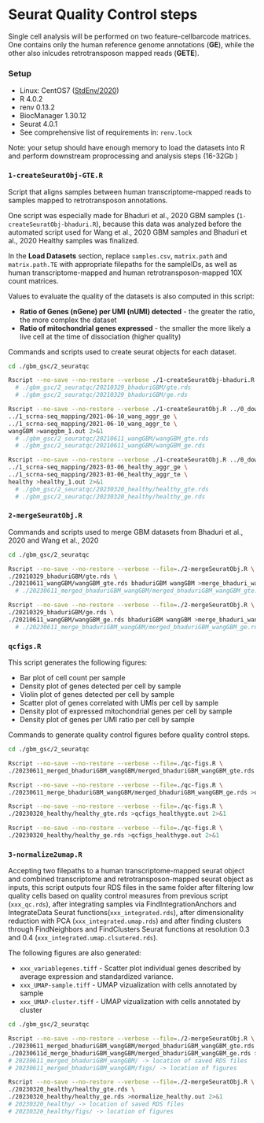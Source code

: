 # Seurat Quality Control steps

Single cell analysis will be performed on two feature-cellbarcode matrices. One contains only the human reference genome annotations (**GE**), while the other also inlcudes retrotransposon mapped reads (**GETE**). 

### Setup

- Linux: CentOS7 ([StdEnv/2020](https://docs.alliancecan.ca/wiki/Standard_software_environments#StdEnv/2020))
- R 4.0.2
- renv 0.13.2
- BiocManager 1.30.12
- Seurat 4.0.1
- See comprehensive list of requirements in: `renv.lock`

Note: your setup should have enough memory to load the datasets into R and perform downstream proprocessing and analysis steps (16-32Gb )

### `1-createSeuratObj-GTE.R`

Script that aligns samples between human transcriptome-mapped reads to samples mapped to retrotransposon annotations.

One script was especially made for Bhaduri et al., 2020 GBM samples (`1-createSeuratObj-bhaduri.R`), because this data was analyzed before the automated script used for Wang et al., 2020 GBM samples and Bhaduri et al., 2020 Healthy samples was finalized.

In the **Load Datasets** section, replace `samples.csv`, `matrix.path` and `matrix.path.TE` with appropriate filepaths for the sampleIDs, as well as human transcriptome-mapped and human retrotransposon-mapped 10X count matrices. 

Values to evaluate the quality of the datasets is also computed in this script: 
- **Ratio of Genes (nGene) per UMI (nUMI) detected** - the greater the ratio, the more complex the dataset
- **Ratio of mitochondrial genes expressed** - the smaller the more likely a live cell at the time of dissociation (higher quality)

Commands and scripts used to create seurat objects for each dataset.

```bash
cd ./gbm_gsc/2_seuratqc

Rscript --no-save --no-restore --verbose ./1-createSeuratObj-bhaduri.R >bhadurigbm_1.out 2>&1 
  # ./gbm_gsc/2_seuratqc/20210329_bhaduriGBM/gte.rds
  # ./gbm_gsc/2_seuratqc/20210329_bhaduriGBM/ge.rds

Rscript --no-save --no-restore --verbose ./1-createSeuratObj.R ../0_downloads/2021-05-28_wang/samples.csv \ 
../1_scrna-seq_mapping/2021-06-10_wang_aggr_ge \
../1_scrna-seq_mapping/2021-06-10_wang_aggr_te \
wangGBM >wanggbm_1.out 2>&1 
  # ./gbm_gsc/2_seuratqc/20210611_wangGBM/wangGBM_gte.rds
  # ./gbm_gsc/2_seuratqc/20210611_wangGBM/wangGBM_ge.rds

Rscript --no-save --no-restore --verbose ./1-createSeuratObj.R ../0_downloads/2023-03-06_bhaduri_healthy/samples.csv \ 
../1_scrna-seq_mapping/2023-03-06_healthy_aggr_ge \
../1_scrna-seq_mapping/2023-03-06_healthy_aggr_te \
healthy >healthy_1.out 2>&1 
  # ./gbm_gsc/2_seuratqc/20230320_healthy/healthy_gte.rds
  # ./gbm_gsc/2_seuratqc/20230320_healthy/healthy_ge.rds
```
### `2-mergeSeuratObj.R`

Commands and scripts used to merge GBM datasets from Bhaduri et al., 2020 and Wang et al., 2020

```bash
cd ./gbm_gsc/2_seuratqc

Rscript --no-save --no-restore --verbose --file=./2-mergeSeuratObj.R \
./20210329_bhaduriGBM/gte.rds \ 
./20210611_wangGBM/wangGBM_gte.rds bhaduriGBM wangGBM >merge_bhaduri_wang_gte.out 2>&1 
  # ./20230611_merged_bhaduriGBM_wangGBM/merged_bhaduriGBM_wangGBM_gte.rds

Rscript --no-save --no-restore --verbose --file=./2-mergeSeuratObj.R \
./20210329_bhaduriGBM/ge.rds \
./20210611_wangGBM/wangGBM_ge.rds bhaduriGBM wangGBM >merge_bhaduri_wang_ge.out 2>&1 
  # ./20230611_merge_bhaduriGBM_wangGBM/merged_bhaduriGBM_wangGBM_ge.rds
```

### `qcfigs.R`

This script generates the following figures: 
- Bar plot of cell count per sample
- Density plot of genes detected per cell by sample
- Violin plot of genes detected per cell by sample 
- Scatter plot of genes correlated with UMIs per cell by sample
- Density plot of expressed mitochondrial genes per cell by sample
- Density plot of genes per UMI ratio per cell by sample

Commands to generate quality control figures before quality control steps. 

```bash
cd ./gbm_gsc/2_seuratqc

Rscript --no-save --no-restore --verbose --file=./qc-figs.R \
./20230611_merged_bhaduriGBM_wangGBM/merged_bhaduriGBM_wangGBM_gte.rds >qcfigs_merged.out 2>&1 

Rscript --no-save --no-restore --verbose --file=./qc-figs.R \
./20230611_merge_bhaduriGBM_wangGBM/merged_bhaduriGBM_wangGBM_ge.rds >qcfigs_merged.out 2>&1 

Rscript --no-save --no-restore --verbose --file=./qc-figs.R \
./20230320_healthy/healthy_gte.rds >qcfigs_healthygte.out 2>&1 

Rscript --no-save --no-restore --verbose --file=./qc-figs.R \
./20230320_healthy/healthy_ge.rds >qcfigs_healthyge.out 2>&1 
```

### `3-normalize2umap.R`

Accepting two filepaths to a human transcriptome-mapped seurat object and combined transcriptome and retrotransposon-mapped seurat object as inputs, this script outputs four RDS files in the same folder after filtering low quality cells based on quality control measures from previous script (`xxx_qc.rds`), after integrating samples via FindIntegrationAnchors and IntegrateData Seurat functions(`xxx_integrated.rds`), after dimensionality reduction with PCA (`xxx_integrated.umap.rds`) and after finding clusters through FindNeighbors and FindClusters Seurat functions at resolution 0.3 and 0.4 (`xxx_integrated.umap.clsutered.rds`). 

The following figures are also generated:
- `xxx_variablegenes.tiff` - Scatter plot individual genes described by average expression and standardized variance. 
- `xxx_UMAP-sample.tiff` - UMAP vizualization with cells annotated by sample
- `xxx_UMAP-cluster.tiff` - UMAP vizualization with cells annotated by cluster

```bash
cd ./gbm_gsc/2_seuratqc

Rscript --no-save --no-restore --verbose --file=./2-mergeSeuratObj.R \
./20230611_merged_bhaduriGBM_wangGBM/merged_bhaduriGBM_wangGBM_gte.rds \ 
./20230611d_merge_bhaduriGBM_wangGBM/merged_bhaduriGBM_wangGBM_ge.rds >normalize_bhaduri_wang.out 2>&1 
# 20230611_merged_bhaduriGBM_wangGBM/ -> location of saved RDS files
# 20230611_merged_bhaduriGBM_wangGBM/figs/ -> location of figures 

Rscript --no-save --no-restore --verbose --file=./2-mergeSeuratObj.R \
./20230320_healthy/healthy_gte.rds \ 
./20230320_healthy/healthy_ge.rds >normalize_healthy.out 2>&1 
# 20230320_healthy/ -> location of saved RDS files
# 20230320_healthy/figs/ -> location of figures
```

<!-- Commands to generate quality control figures after filtering out low quality cells and doubets. 
```bash

``` -->
